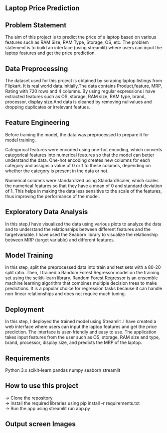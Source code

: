 <h2>Laptop Price Prediction </h2>
<h2>Problem Statement</h2>
The aim of this project is to predict the price of a laptop based on various features such as RAM Size, RAM Type, Storage, OS, etc. The problem statement is to build an interface (using streamlit) where users can input the laptop features and get the price prediction.

<h2>Data Preprocessing</h2>
The dataset used for this project is obtained by scraping laptop listings from Flipkart. It is real world data.Initially,The data contains Product,feature, MRP, Rating with 720 rows and 4 columns. By using regular expressions i have extracted features such as OS, storage, RAM size, RAM type, brand, processor, display size.And data is cleaned by removing nullvalues and dropping duplicates or irrelevant featues.

<h2>Feature Engineering</h2>
Before training the model, the data was preprocessed to prepare it for model training.

Categorical features were encoded using one-hot encoding, which converts categorical features into numerical features so that the model can better understand the data. One-hot encoding creates new columns for each category and assigns a value of 0 or 1 to these columns, depending on whether the category is present in the data or not.

Numerical columns were standardized using StandardScaler, which scales the numerical features so that they have a mean of 0 and standard deviation of 1. This helps in making the data less sensitive to the scale of the features, thus improving the performance of the model.

<h2>Exploratory Data Analysis</h2>
In this step,I have visualized the data using various plots to analyze the data and to understand the relationships between different features and the targetvariable. I have used the Seaborn library to visualize the relationship between MRP (target variable) and different features. 

<h2>Model Training</h2>
In this step, split the preprocessed data into train and test sets with a 80-20 split ratio. Then, I trained a Random Forest Regressor model on the training set using the scikit-learn library. Random Forest Regressor is an ensemble machine learning algorithm that combines multiple decision trees to make predictions. It is a popular choice for regression tasks because it can handle non-linear relationships and does not require much tuning.

<h2>Deployment</h2>
In this step, I deployed the trained model using Streamlit .I have created a web interface where users can input the laptop features and get the price prediction. The interface is user-friendly and easy to use. The application takes input features from the user such as OS, storage, RAM size and type, brand, processor, display size, and predicts the MRP of the laptop.

<h2>Requirements</h2>
Python 3.x
scikit-learn
pandas
numpy
seaborn
streamlit

<h2>How to use this project</h2>
-> Clone the repository<br>
-> Install the required libraries using pip install -r requirements.txt<br>
-> Run the app using streamlit run app.py<br>

<h2>Output screen Images</h2>



